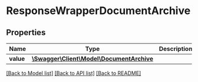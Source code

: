 # ResponseWrapperDocumentArchive

## Properties
Name | Type | Description | Notes
------------ | ------------- | ------------- | -------------
**value** | [**\Swagger\Client\Model\DocumentArchive**](DocumentArchive.md) |  | [optional] 

[[Back to Model list]](../../README.md#documentation-for-models) [[Back to API list]](../../README.md#documentation-for-api-endpoints) [[Back to README]](../../README.md)

